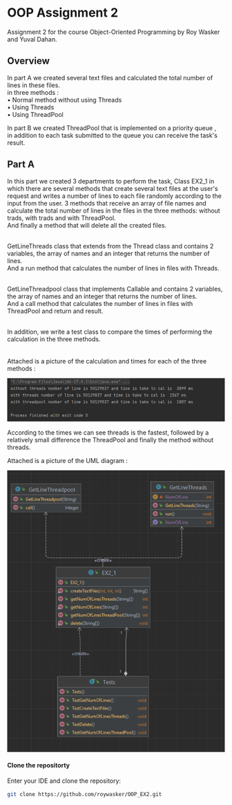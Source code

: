 # OOP Assignment 2
Assignment 2 for the course Object-Oriented Programming by Roy Wasker and Yuval Dahan.

##  Overview

In part A we created several text files and calculated the total number of lines in these files.<br>
in three methods : <br>
• Normal method without using Threads<br>
• Using Threads<br>
• Using ThreadPool<br>

In part B we created ThreadPool that is implemented on a priority queue ,<br> 
in addition to each task submitted to the queue you can receive the task's result.

## Part A

In this part we created 3 departments to perform the task,
Class EX2_1 in which there are several methods that create several text files at the user's request and writes a number of lines to each file randomly according to the input from the user.
3 methods that receive an array of file names and calculate the total number of lines in the files in the three methods: without trads, with trads and with ThreadPool.<br>
And finally a method that will delete all the created files.

<br>
GetLineThreads class that extends from the Thread class and contains 2 variables, the array of names and an integer that returns the number of lines.<br>
And a run method that calculates the number of lines in files with Threads.<br><br>

GetLineThreadpool class that implements Callable <Integer> and contains 2 variables, the array of names and an integer that returns the number of lines.<br>
And a call method that calculates the number of lines in files with ThreadPool and return and result.<br><br>

In addition, we write a test class to compare the times of performing the calculation in the three methods.<br><br><br>
Attached is a picture of the calculation and times for each of the three methods :

<img src="EX2_1 tests.png" alt="EX2_1 tests.png" title="EX2_1 tests.png">

According to the times we can see threads is the fastest, followed by a relatively small difference the ThreadPool and finally the method without threads.

Attached is a picture of the UML diagram :

<img src="EX2_1 diagram.png" alt="EX2_1 diagram.png" title="EX2_1 diagram.png">











#### Clone the repositorty
Enter your IDE and clone the repository:
  ```sh
  git clone https://github.com/roywasker/OOP_EX2.git
  ```
